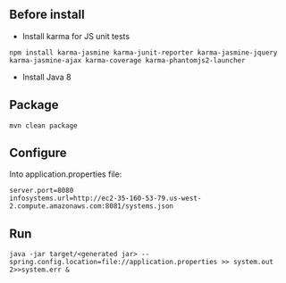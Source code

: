 ## Before install

 * Install karma for JS unit tests
 ```
 npm install karma-jasmine karma-junit-reporter karma-jasmine-jquery karma-jasmine-ajax karma-coverage karma-phantomjs2-launcher
 ```
 * Install Java 8

 ## Package
 ```mvn clean package```

 ## Configure
Into application.properties file:
```
server.port=8080
infosystems.url=http://ec2-35-160-53-79.us-west-2.compute.amazonaws.com:8081/systems.json
```

 ## Run
 ```
 java -jar target/<generated jar> --spring.config.location=file://application.properties >> system.out 2>>system.err &
```
